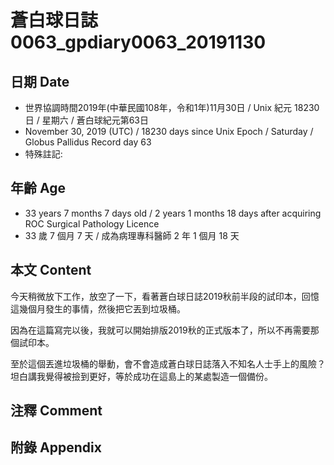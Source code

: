 # 蒼白球日誌0063_gpdiary0063_20191130 #

## 日期 Date ##

* 世界協調時間2019年(中華民國108年，令和1年)11月30日 / Unix 紀元 18230 日 / 星期六 / 蒼白球紀元第63日
* November 30, 2019 (UTC) / 18230 days since Unix Epoch / Saturday / Globus Pallidus Record day 63
* 特殊註記:

## 年齡 Age ##

* 33 years 7 months 7 days old / 2 years 1 months 18 days after acquiring ROC Surgical Pathology Licence
* 33 歲 7 個月 7 天 / 成為病理專科醫師 2 年 1 個月 18 天

## 本文 Content ##

今天稍微放下工作，放空了一下，看著蒼白球日誌2019秋前半段的試印本，回憶這幾個月發生的事情，然後把它丟到垃圾桶。

因為在這篇寫完以後，我就可以開始排版2019秋的正式版本了，所以不再需要那個試印本。

至於這個丟進垃圾桶的舉動，會不會造成蒼白球日誌落入不知名人士手上的風險？坦白講我覺得被撿到更好，等於成功在這島上的某處製造一個備份。

## 注釋 Comment ##

## 附錄 Appendix ##

